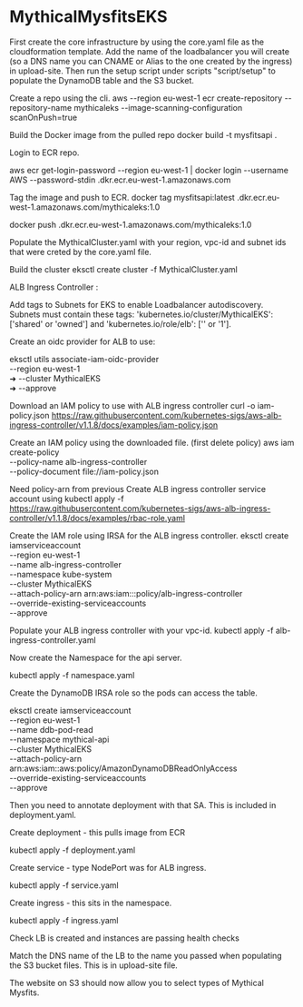 # MythicalMysfitsEKS

First create the core infrastructure by using the core.yaml file as the cloudformation template.
Add the name of the loadbalancer you will create (so a DNS name you can CNAME or Alias to the one created by the ingress) in upload-site.
Then run the setup script under scripts "script/setup" to populate the DynamoDB table and the S3 bucket.

Create a repo using the cli.
aws --region eu-west-1 ecr create-repository --repository-name mythicaleks --image-scanning-configuration scanOnPush=true

Build the Docker image from the pulled repo
docker build -t mysfitsapi .

Login to ECR repo.

aws ecr get-login-password --region eu-west-1 | docker login --username AWS --password-stdin <accountnumber>.dkr.ecr.eu-west-1.amazonaws.com

Tag the image and push to ECR.
docker tag mysfitsapi:latest <accountnumber>.dkr.ecr.eu-west-1.amazonaws.com/mythicaleks:1.0

docker push <accountnumber>.dkr.ecr.eu-west-1.amazonaws.com/mythicaleks:1.0

Populate the MythicalCluster.yaml with your region, vpc-id and subnet ids that were creted by the core.yaml file.

Build the cluster
eksctl create cluster -f MythicalCluster.yaml

ALB Ingress Controller :



Add tags to Subnets for EKS to enable Loadbalancer autodiscovery.
Subnets must contain these tags: 'kubernetes.io/cluster/MythicalEKS': ['shared' or 'owned'] and 'kubernetes.io/role/elb': ['' or '1'].

Create an oidc provider for ALB to use:

eksctl utils associate-iam-oidc-provider \
--region eu-west-1 \
➜ --cluster MythicalEKS \
➜ --approve

Download an IAM policy to use with ALB ingress controller
curl -o iam-policy.json https://raw.githubusercontent.com/kubernetes-sigs/aws-alb-ingress-controller/v1.1.8/docs/examples/iam-policy.json

Create an IAM policy using the downloaded file. (first delete policy)
aws iam create-policy \
--policy-name alb-ingress-controller \
--policy-document file://iam-policy.json

Need policy-arn from previous
Create ALB ingress controller service account using
kubectl apply -f https://raw.githubusercontent.com/kubernetes-sigs/aws-alb-ingress-controller/v1.1.8/docs/examples/rbac-role.yaml


Create the IAM role using IRSA for the ALB ingress controller.
eksctl create iamserviceaccount \
--region eu-west-1 \
--name alb-ingress-controller \
--namespace kube-system \
--cluster MythicalEKS \
--attach-policy-arn arn:aws:iam::<accountnumber>:policy/alb-ingress-controller \
--override-existing-serviceaccounts \
--approve

Populate your ALB ingress controller with your vpc-id.
kubectl apply -f alb-ingress-controller.yaml

Now create the Namespace for the api server.

kubectl apply -f namespace.yaml

Create the DynamoDB IRSA role so the pods can access the table.


eksctl create iamserviceaccount \
--region eu-west-1 \
--name ddb-pod-read \
--namespace mythical-api \
--cluster MythicalEKS \
--attach-policy-arn arn:aws:iam::aws:policy/AmazonDynamoDBReadOnlyAccess \
--override-existing-serviceaccounts \
--approve

Then you need to annotate deployment with that SA. This is included in deployment.yaml.

Create deployment - this pulls image from ECR

kubectl apply -f deployment.yaml

Create service - type NodePort was for ALB ingress.

kubectl apply -f service.yaml

Create ingress - this sits in the namespace.

kubectl apply -f ingress.yaml

Check LB is created and instances are passing health checks

Match the DNS name of the LB to the name you passed when populating the S3 bucket files.
This is in upload-site file.

The website on S3 should now allow you to select types of Mythical Mysfits.
